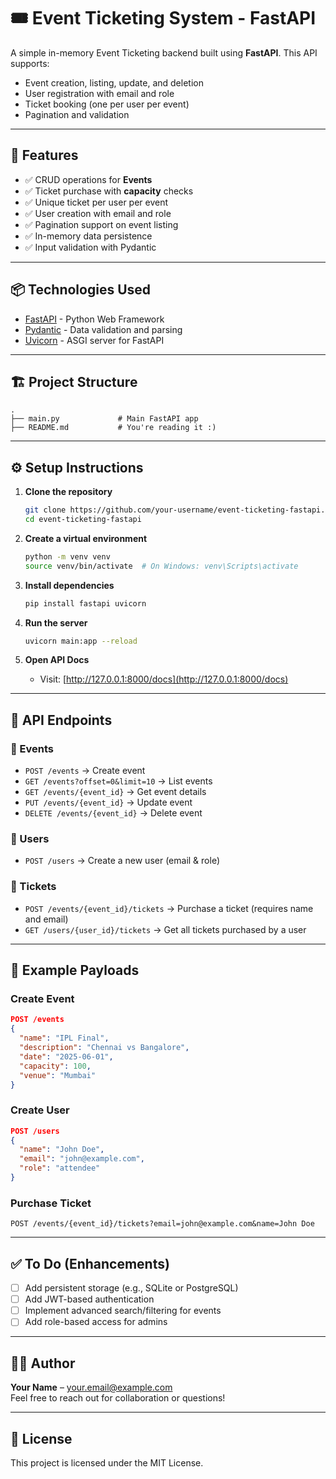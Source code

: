 # 🎟️ Event Ticketing System - FastAPI

A simple in-memory Event Ticketing backend built using **FastAPI**. This API supports:

- Event creation, listing, update, and deletion
- User registration with email and role
- Ticket booking (one per user per event)
- Pagination and validation

---

## 🚀 Features

- ✅ CRUD operations for **Events**
- ✅ Ticket purchase with **capacity** checks
- ✅ Unique ticket per user per event
- ✅ User creation with email and role
- ✅ Pagination support on event listing
- ✅ In-memory data persistence
- ✅ Input validation with Pydantic

---

## 📦 Technologies Used

- [FastAPI](https://fastapi.tiangolo.com/) - Python Web Framework
- [Pydantic](https://docs.pydantic.dev/) - Data validation and parsing
- [Uvicorn](https://www.uvicorn.org/) - ASGI server for FastAPI

---

## 🏗️ Project Structure

```
.
├── main.py             # Main FastAPI app
├── README.md           # You're reading it :)
```

---

## ⚙️ Setup Instructions

1. **Clone the repository**
   ```bash
   git clone https://github.com/your-username/event-ticketing-fastapi.git
   cd event-ticketing-fastapi
   ```

2. **Create a virtual environment**
   ```bash
   python -m venv venv
   source venv/bin/activate  # On Windows: venv\Scripts\activate
   ```

3. **Install dependencies**
   ```bash
   pip install fastapi uvicorn
   ```

4. **Run the server**
   ```bash
   uvicorn main:app --reload
   ```

5. **Open API Docs**
   - Visit: [http://127.0.0.1:8000/docs](http://127.0.0.1:8000/docs)

---

## 🔌 API Endpoints

### 📅 Events

- `POST /events` → Create event
- `GET /events?offset=0&limit=10` → List events
- `GET /events/{event_id}` → Get event details
- `PUT /events/{event_id}` → Update event
- `DELETE /events/{event_id}` → Delete event

### 👤 Users

- `POST /users` → Create a new user (email & role)

### 🎫 Tickets

- `POST /events/{event_id}/tickets` → Purchase a ticket (requires name and email)
- `GET /users/{user_id}/tickets` → Get all tickets purchased by a user

---

## 📝 Example Payloads

### Create Event
```json
POST /events
{
  "name": "IPL Final",
  "description": "Chennai vs Bangalore",
  "date": "2025-06-01",
  "capacity": 100,
  "venue": "Mumbai"
}
```

### Create User
```json
POST /users
{
  "name": "John Doe",
  "email": "john@example.com",
  "role": "attendee"
}
```

### Purchase Ticket
```http
POST /events/{event_id}/tickets?email=john@example.com&name=John Doe
```

---

## ✅ To Do (Enhancements)

- [ ] Add persistent storage (e.g., SQLite or PostgreSQL)
- [ ] Add JWT-based authentication
- [ ] Implement advanced search/filtering for events
- [ ] Add role-based access for admins

---

## 🧑‍💻 Author

**Your Name** – [your.email@example.com](mailto:your.email@example.com)  
Feel free to reach out for collaboration or questions!

---

## 📜 License

This project is licensed under the MIT License.